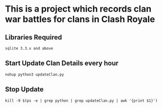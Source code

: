 # This is a project which records clan war battles for clans in Clash Royale

## Libraries Required
```
sqlite 3.3.x and above
```

## Start Update Clan Details every hour
```
nohup python3 updateClan.py
```

## Stop Update
```
kill -9 $(ps -e | grep python | grep updateClan.py | awk '{print $1}')
```